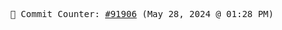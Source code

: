 <p align="center">
    <samp>
        📮 Commit Counter: <a href="https://github.com/Javascript-void0/Javascript-void0/commits/main">#91906</a> (May 28, 2024 @ 01:28 PM)
    </samp>
</p>